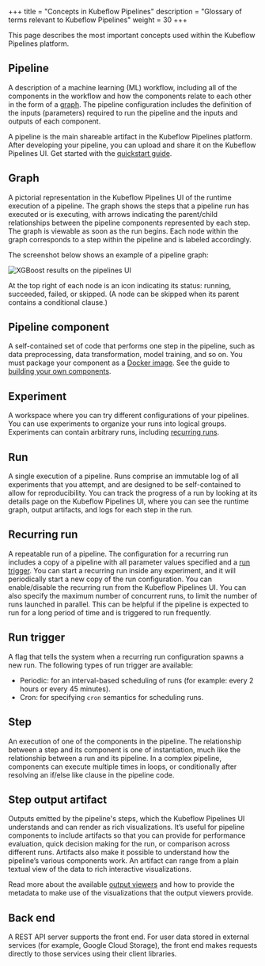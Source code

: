 +++
title = "Concepts in Kubeflow Pipelines"
description = "Glossary of terms relevant to Kubeflow Pipelines"
weight = 30
+++

This page describes the most important concepts used within the Kubeflow 
Pipelines platform.

## Pipeline

A description of a machine learning (ML) workflow, including all of the 
components in the workflow and how the components relate to each other in the 
form of a [graph](#graph). The pipeline configuration includes the definition of 
the inputs (parameters) required to run the pipeline and the inputs and outputs 
of each component.

A pipeline is the main shareable artifact in the Kubeflow Pipelines platform. 
After developing your pipeline, you can upload and share it on the 
Kubeflow Pipelines UI. Get started with the 
[quickstart guide](/docs/pipelines/pipelines-quickstart/).

<a id="graph"></a>
## Graph

A pictorial representation in the Kubeflow Pipelines UI of the runtime execution
of a pipeline. The graph shows the steps that a pipeline run has executed or is 
executing, with arrows indicating the 
parent/child  relationships between the pipeline components represented by each
step. The graph is viewable as soon as the run begins. Each node within the 
graph corresponds to a step within the pipeline and is labeled accordingly.

The screenshot below shows an example of a pipeline graph:

<img src="/docs/images/pipelines-xgboost-graph.png" 
  alt="XGBoost results on the pipelines UI"
  class="mt-3 mb-3 border border-info rounded">

At the top right of each node is an icon indicating its status: running,
succeeded, failed, or skipped. (A node can be skipped when its 
parent contains a conditional clause.)

## Pipeline component

A self-contained set of code that performs one step in the pipeline, such as 
data preprocessing, data transformation, model training, and so on. You must 
package your component as a 
[Docker image](https://docs.docker.com/get-started/). See the guide to
[building your own components](/docs/pipelines/build-component).

## Experiment

A workspace where you can try different configurations of your pipelines. You 
can use experiments to organize your runs into logical groups. Experiments can 
contain arbitrary runs, including [recurring runs](#recurring-run).

## Run

A single execution of a pipeline. Runs comprise an immutable log of all
experiments that you attempt, and are designed to be self-contained to allow for
reproducibility. You can track the progress of a run by looking at its details 
page on the Kubeflow Pipelines UI, where you can see the runtime graph, output 
artifacts, and logs for each step in the run.

<a id="recurring-run"></a>
## Recurring run

A repeatable run of a pipeline. The configuration for a recurring run includes a 
copy of a pipeline with all parameter values specified and a 
[run trigger](#run-trigger). You can start a recurring run inside any 
experiment, and it will periodically start a new copy of the run configuration. 
You can enable/disable the recurring run from the Kubeflow Pipelines UI.
You can also specify the maximum number of concurrent runs, to limit the 
number of runs launched in parallel. This can be helpful if the pipeline is 
expected to run for a long period of time and is triggered to run frequently.

<a id="run-trigger"></a>
## Run trigger

A flag that tells the system when a recurring run configuration spawns a new 
run. The following types of run trigger are available:

* Periodic: for an interval-based scheduling of runs (for example: every 2 hours 
  or every 45 minutes).
* Cron: for specifying `cron` semantics for scheduling runs.

## Step

An execution of one of the components in the pipeline. The relationship between 
a step and its component is one of instantiation, much like the relationship 
between a run and its pipeline. In a complex pipeline, components can execute 
multiple times in loops, or conditionally after resolving an if/else like clause 
in the pipeline code.

## Step output artifact

Outputs emitted by the pipeline's steps, which the Kubeflow 
Pipelines UI understands and can render as rich visualizations. It’s useful for 
pipeline components to include artifacts so that you can provide for performance 
evaluation, quick decision making for the run, or comparison across different 
runs. Artifacts also make it possible to understand how the pipeline’s various 
components work. An artifact can range from a plain textual view of the data to 
rich interactive visualizations.

Read more about the available [output viewers](/docs/pipelines/output-viewer) 
and how to provide the metadata to make use of the visualizations
that the output viewers provide.

## Back end

A REST API server supports the front end. For user data stored in external 
services (for example, Google Cloud Storage), the front end makes requests 
directly to those services using their client libraries.
